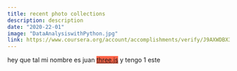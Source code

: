 ```yaml
---
title: recent photo collections 
description: description
date: "2020-22-01"
image: "DataAnalysiswithPython.jpg"
link: https://www.coursera.org/account/accomplishments/verify/J9AXWDBX3JN9
---
```


hey que tal mi nombre es juan <a href="https://threejs.org/" style="background-color:tomato"> three.js</a> y tengo 1
este
